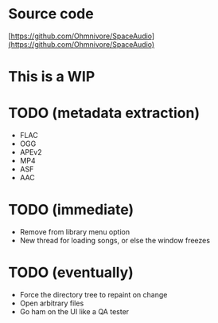 # Source code
[https://github.com/Ohmnivore/SpaceAudio](https://github.com/Ohmnivore/SpaceAudio)

# This is a WIP

# TODO (metadata extraction)
* FLAC
* OGG
* APEv2
* MP4
* ASF
* AAC

# TODO (immediate)
* Remove from library menu option
* New thread for loading songs, or else the window freezes

# TODO (eventually)
* Force the directory tree to repaint on change
* Open arbitrary files
* Go ham on the UI like a QA tester
